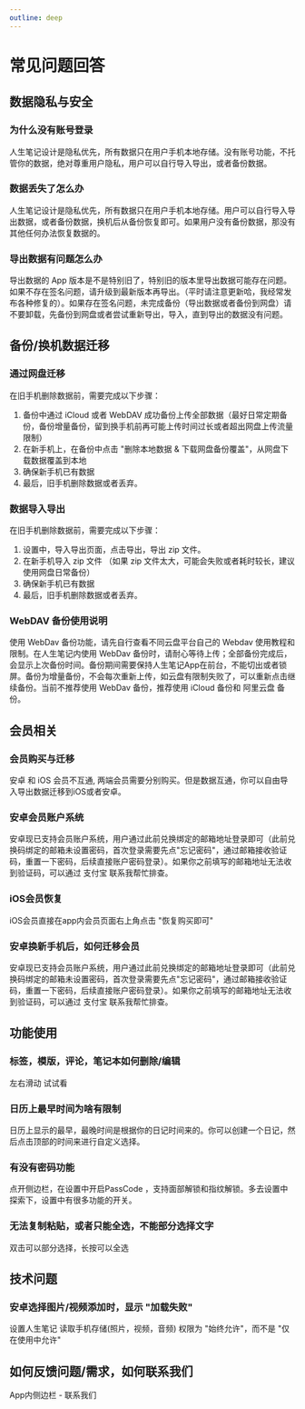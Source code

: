 ```yaml
---
outline: deep
---
```


# 常见问题回答

## 数据隐私与安全

### 为什么没有账号登录
人生笔记设计是隐私优先，所有数据只在用户手机本地存储。没有账号功能，不托管你的数据，绝对尊重用户隐私，用户可以自行导入导出，或者备份数据。

### 数据丢失了怎么办
人生笔记设计是隐私优先，所有数据只在用户手机本地存储。用户可以自行导入导出数据，或者备份数据，换机后从备份恢复即可。如果用户没有备份数据，那没有其他任何办法恢复数据的。

### 导出数据有问题怎么办
导出数据的 App 版本是不是特别旧了，特别旧的版本里导出数据可能存在问题。如果不存在签名问题，请升级到最新版本再导出。（平时请注意更新哈，我经常发布各种修复的）。如果存在签名问题，未完成备份（导出数据或者备份到网盘）请不要卸载，先备份到网盘或者尝试重新导出，导入，直到导出的数据没有问题。

## 备份/换机数据迁移

### 通过网盘迁移
在旧手机删除数据前，需要完成以下步骤：
1. 备份中通过 iCloud 或者 WebDAV 成功备份上传全部数据（最好日常定期备份，备份增量备份，留到换手机前再可能上传时间过长或者超出网盘上传流量限制）
2. 在新手机上，在备份中点击 "删除本地数据 & 下载网盘备份覆盖"，从网盘下载数据覆盖到本地
3. 确保新手机已有数据
4. 最后，旧手机删除数据或者丢弃。

### 数据导入导出
在旧手机删除数据前，需要完成以下步骤：
1. 设置中，导入导出页面，点击导出，导出 zip 文件。
2. 在新手机导入 zip 文件 （如果 zip 文件太大，可能会失败或者耗时较长，建议使用网盘日常备份）
3. 确保新手机已有数据
4. 最后，旧手机删除数据或者丢弃。

### WebDAV 备份使用说明
使用 WebDav 备份功能，请先自行查看不同云盘平台自己的 Webdav 使用教程和限制。在人生笔记内使用 WebDav 备份时，请耐心等待上传；全部备份完成后，会显示上次备份时间。备份期间需要保持人生笔记App在前台，不能切出或者锁屏。备份为增量备份，不会每次重新上传，如云盘有限制失败了，可以重新点击继续备份。当前不推荐使用 WebDav 备份，推荐使用 iCloud 备份和 阿里云盘 备份。

## 会员相关

### 会员购买与迁移
安卓 和 iOS 会员不互通, 两端会员需要分别购买。但是数据互通，你可以自由导入导出数据迁移到iOS或者安卓。

### 安卓会员账户系统
安卓现已支持会员账户系统，用户通过此前兑换绑定的邮箱地址登录即可（此前兑换码绑定的邮箱未设置密码，首次登录需要先点"忘记密码"，通过邮箱接收验证码，重置一下密码，后续直接账户密码登录）。如果你之前填写的邮箱地址无法收到验证码，可以通过 支付宝 联系我帮忙排查。

### iOS会员恢复
iOS会员直接在app内会员页面右上角点击 "恢复购买即可"

### 安卓换新手机后，如何迁移会员
安卓现已支持会员账户系统，用户通过此前兑换绑定的邮箱地址登录即可（此前兑换码绑定的邮箱未设置密码，首次登录需要先点"忘记密码"，通过邮箱接收验证码，重置一下密码，后续直接账户密码登录）。如果你之前填写的邮箱地址无法收到验证码，可以通过 支付宝 联系我帮忙排查。

## 功能使用

### 标签，模版，评论，笔记本如何删除/编辑
左右滑动 试试看

### 日历上最早时间为啥有限制
日历上显示的最早，最晚时间是根据你的日记时间来的。你可以创建一个日记，然后点击顶部的时间来进行自定义选择。

### 有没有密码功能
点开侧边栏，在设置中开启PassCode ，支持面部解锁和指纹解锁。多去设置中探索下，设置中有很多功能的开关。

### 无法复制粘贴，或者只能全选，不能部分选择文字
双击可以部分选择，长按可以全选

## 技术问题

### 安卓选择图片/视频添加时，显示 "加载失败"
设置人生笔记 读取手机存储(照片，视频，音频) 权限为 "始终允许"，而不是 "仅在使用中允许"

## 如何反馈问题/需求，如何联系我们

App内侧边栏 - 联系我们
